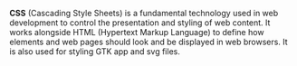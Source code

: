 **CSS** (Cascading Style Sheets) is a fundamental technology used in web development to control the presentation and styling of web content. It works alongside HTML (Hypertext Markup Language) to define how elements and web pages should look and be displayed in web browsers. It is also used for styling GTK app and svg files.
